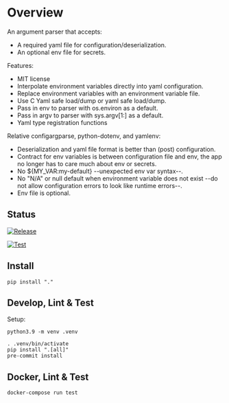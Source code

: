 # Overview

An argument parser that accepts:
* A required yaml file for configuration/deserialization.
* An optional env file for secrets.

Features:
* MIT license
* Interpolate environment variables directly into yaml configuration.
* Replace environment variables with an environment variable file.
* Use C Yaml safe load/dump or yaml safe load/dump.
* Pass in env to parser with os.environ as a default.
* Pass in argv to parser with sys.argv[1:] as a default.
* Yaml type registration functions

Relative configargparse, python-dotenv, and yamlenv:
* Deserialization and yaml file format is better than (post) configuration.
* Contract for env variables is between configuration file and env, the app no longer has to care much about env or secrets.
* No ${MY_VAR:my-default} --unexpected env var syntax--.
* No "N/A" or null default when environment variable does not exist --do not allow configuration errors to look like runtime errors--.
* Env file is optional.

## Status

[![Release](https://github.com/pennsignals/envyaml/workflows/release/badge.svg)](https://github.com/pennsignals/envyaml/actions?query=workflow%3Arelease)

[![Test](https://github.com/pennsignals/envyaml/workflows/test/badge.svg)](https://github.com/pennsignals/envyaml/actions?query=workflow%3Atest)

## Install

    pip install "."

## Develop, Lint & Test

Setup:

    python3.9 -m venv .venv

    . .venv/bin/activate
    pip install ".[all]"
    pre-commit install


## Docker, Lint & Test

    docker-compose run test
